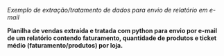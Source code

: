 *Exemplo de extração/tratamento de dados para envio de relatório em e-mail*

**Planilha de vendas extraída e tratada com python para envio por e-mail de um relatório contendo faturamento, quantidade de produtos e ticket médio (faturamento/produtos) por loja.**
